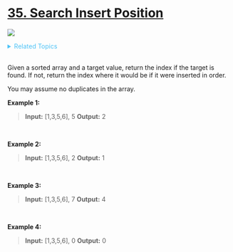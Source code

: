 # [35. Search Insert Position](https://leetcode.com/problems/search-insert-position/description/)

![](https://img.shields.io/badge/Difficulty-Easy-green.svg)

<details>
<summary style="color:#4FC3F7">Related Topics</summary>

* [`Array`](https://leetcode.com/tag/array/)
* [`Binary Search`](https://leetcode.com/tag/binary-search/)

</details>
<br />

Given a sorted array and a target value, return the index if the target is found. If not, return the index where it would be if it were inserted in order.

You may assume no duplicates in the array.

**Example 1:**
>**Input:** [1,3,5,6], 5
>**Output:** 2

<br />

**Example 2:**
>**Input:** [1,3,5,6], 2
>**Output:** 1

<br />

**Example 3:**
>**Input:** [1,3,5,6], 7
>**Output:** 4

<br />

**Example 4:**
>**Input:** [1,3,5,6], 0
>**Output:** 0